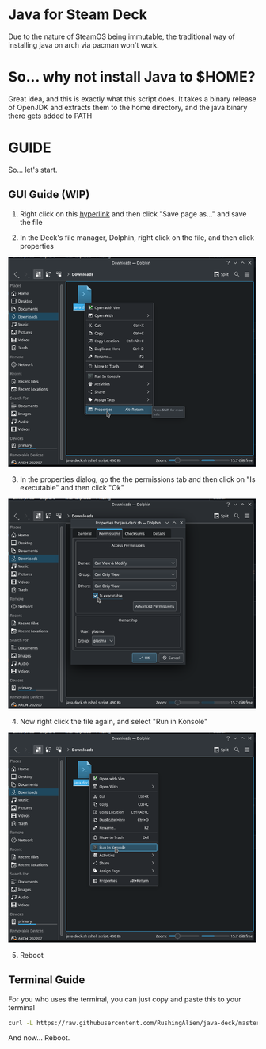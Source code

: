 # Java for Steam Deck
Due to the nature of SteamOS being immutable, the traditional way of installing java on arch via pacman won't work.

# So... why not install Java to $HOME?
Great idea, and this is exactly what this script does. It takes a binary release of OpenJDK and extracts them to the home directory, and the java binary there gets added to PATH

# GUIDE
So... let's start.

## GUI Guide (WIP)
1. Right click on this [hyperlink](java-deck.sh) and then click "Save page as..." and save the file

2. In the Deck's file manager, Dolphin, right click on the file, and then click properties
<img src=assets/properties.png width="500">

3. In the properties dialog, go the the permissions tab and then click on "Is executable" and then click "Ok"
<img src=assets/executable.png width="500">

4. Now right click the file again, and select "Run in Konsole"
<img src="assets/run in konsole.png" width="500">

5. Reboot

## Terminal Guide
For you who uses the terminal, you can just copy and paste this to your terminal 
```bash
curl -L https://raw.githubusercontent.com/RushingAlien/java-deck/master/java-deck.sh | bash
```
And now... Reboot.
